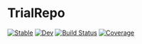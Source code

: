 # TrialRepo

[![Stable](https://img.shields.io/badge/docs-stable-blue.svg)](https://danvil.github.io/TrialRepo.jl/stable/)
[![Dev](https://img.shields.io/badge/docs-dev-blue.svg)](https://danvil.github.io/TrialRepo.jl/dev/)
[![Build Status](https://github.com/danvil/TrialRepo.jl/actions/workflows/CI.yml/badge.svg?branch=master)](https://github.com/danvil/TrialRepo.jl/actions/workflows/CI.yml?query=branch%3Amaster)
[![Coverage](https://codecov.io/gh/danvil/TrialRepo.jl/branch/master/graph/badge.svg)](https://codecov.io/gh/danvil/TrialRepo.jl)
